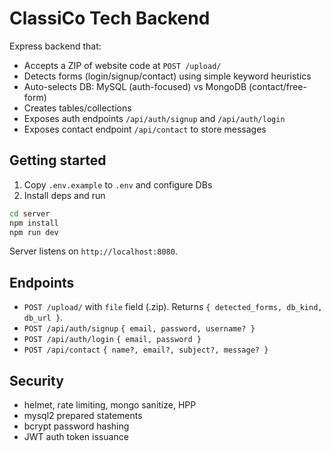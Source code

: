 # ClassiCo Tech Backend

Express backend that:
- Accepts a ZIP of website code at `POST /upload/`
- Detects forms (login/signup/contact) using simple keyword heuristics
- Auto-selects DB: MySQL (auth-focused) vs MongoDB (contact/free-form)
- Creates tables/collections
- Exposes auth endpoints `/api/auth/signup` and `/api/auth/login`
- Exposes contact endpoint `/api/contact` to store messages

## Getting started

1. Copy `.env.example` to `.env` and configure DBs
2. Install deps and run

```bash
cd server
npm install
npm run dev
```

Server listens on `http://localhost:8080`.

## Endpoints

- `POST /upload/` with `file` field (.zip). Returns `{ detected_forms, db_kind, db_url }`.
- `POST /api/auth/signup` `{ email, password, username? }`
- `POST /api/auth/login` `{ email, password }`
- `POST /api/contact` `{ name?, email?, subject?, message? }`

## Security
- helmet, rate limiting, mongo sanitize, HPP
- mysql2 prepared statements
- bcrypt password hashing
- JWT auth token issuance

